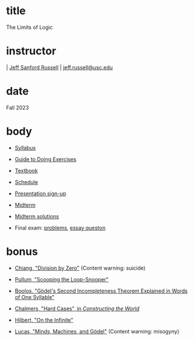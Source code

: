 # title
The Limits of Logic

# instructor

| [Jeff Sanford Russell](./index.html)
| <jeff.russell@usc.edu>

# date

Fall 2023

# body

-   [Syllabus](./logic-450-2023-syllabus.pdf)

-   [Guide to Doing Exercises](./logic-450-2023-exercises.pdf)

-   [Textbook](./limits-of-logic.pdf)

-   [Schedule](https://docs.google.com/spreadsheets/d/1spKtyPURTnh0SZgmAPJXS8_z8jHgWOe3wMpxapIdLeM/edit?usp=sharing)

-   [Presentation sign-up](https://docs.google.com/spreadsheets/d/1XcDknRG8D9t_oG34t8eXoPdgZ_g3xy07AEWFrc0EhVQ/edit?usp=sharing)

-   [Midterm](./midterm-fall-2023.pdf)

-   [Midterm solutions](./midterm-solutions-fall-2023.pdf)

-   Final exam: [problems](./final-exam-2023.pdf), [essay queston](./essay-question-2023.pdf)


# bonus

+   [Chiang, "Division by Zero"](https://www.dropbox.com/s/jaorm3rlbic2w24/chiang-division-by-zero.pdf?dl=0) (Content warning: suicide)
+   [Pullum, "Scooping the Loop-Snooper"](http://www.lel.ed.ac.uk/~gpullum/loopsnoop.html)
+   [Boolos, "Gödel's Second Incompleteness Theorem Explained in Words of One Syllable"](https://www.dropbox.com/s/72ue1o684f4zltm/boolos-godel.pdf?dl=0)

+   [Chalmers, "Hard Cases", in *Constructing the World*](https://www.dropbox.com/s/n9gp2yrpbbjg5b7/chalmers-constructing.pdf?dl=0)
+   [Hilbert, "On the Infinite"](https://www.dropbox.com/s/hp1evl0689paqpv/hilbert-infinite.pdf?dl=0)
+   [Lucas, "Minds, Machines, and Gödel"](https://www.dropbox.com/s/a28br7xxogvg67e/lucas-minds-machines.pdf?dl=0) (Content warning: misogyny)

